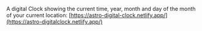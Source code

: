 A digital Clock showing the current time, year, month and day of the month of your current location: [https://astro-digital-clock.netlify.app/](https://astro-digitalclock.netlify.app/)
